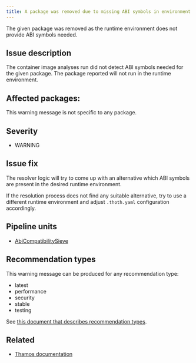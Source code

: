 ```yaml
---
title: A package was removed due to missing ABI symbols in environment
---
```


The given package was removed as the runtime environment does not provide ABI
symbols needed.

## Issue description

The container image analyses run did not detect ABI symbols needed for the
given package. The package reported will not run in the runtime environment.

## Affected packages:

This warning message is not specific to any package.

## Severity

 * WARNING

## Issue fix

The resolver logic will try to come up with an alternative which ABI symbols
are present in the desired runtime environment.

If the resolution process does not find any suitable alternative, try to use a
different runtime environment and adjust ``.thoth.yaml`` configuration
accordingly.

## Pipeline units

 * [AbiCompatibilitySieve](https://thoth-station.ninja/docs/developers/adviser/thoth.adviser.sieves.html#thoth.adviser.sieves.AbiCompatibilitySieve)

## Recommendation types

This warning message can be produced for any recommendation type:

 * latest
 * performance
 * security
 * stable
 * testing

See [this document that describes recommendation
types](http://thoth-station.ninja/recommendation-types).

## Related

 * [Thamos documentation][1]

[1]: https://thoth-station.ninja/docs/developers/thamos/index.html
